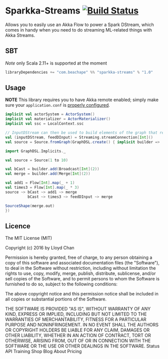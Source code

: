 # Sparkka-Streams [![Build Status](https://travis-ci.org/lloydmeta/sparkka-streams.svg?branch=master)](https://travis-ci.org/lloydmeta/sparkka-streams)

Allows you to easily use an Akka Flow to power a Spark DStream, which comes in handy when you need to do streaming ML-related
things with Akka Streams.

## SBT

_Note_ only Scala 2.11+ is supported at the moment

```scala
libraryDependencies += "com.beachape" %% "sparkka-streams" % "1.0" 
```

## Usage

__NOTE__ This library requires you to have Akka remote enabled; simply make sure your `application.conf` is [properly configured](http://doc.akka.io/docs/akka/snapshot/scala/remoting.html). 

```scala
implicit val actorSystem = ActorSystem()
implicit val materializer = ActorMaterializer()
implicit val ssc = LocalContext.ssc

// InputDStream can then be used to build elements of the graph that require integration with Spark
val (inputDStream, feedDInput) = Streaming.streamConnection[Int]()
val source = Source.fromGraph(GraphDSL.create() { implicit builder =>

import GraphDSL.Implicits._

val source = Source(1 to 10)

val bCast = builder.add(Broadcast[Int](2))
val merge = builder.add(Merge[Int](2))

val add1 = Flow[Int].map(_ + 1)
val times3 = Flow[Int].map(_ * 3)
source ~> bCast ~> add1 ~> merge
          bCast ~> times3 ~> feedDInput ~> merge

SourceShape(merge.out)
})
```

## Licence

The MIT License (MIT)

Copyright (c) 2016 by Lloyd Chan

Permission is hereby granted, free of charge, to any person obtaining a copy of this software and associated documentation files (the "Software"), to deal in the Software without restriction, including without limitation the rights to use, copy, modify, merge, publish, distribute, sublicense, and/or sell copies of the Software, and to permit persons to whom the Software is furnished to do so, subject to the following conditions:

The above copyright notice and this permission notice shall be included in all copies or substantial portions of the Software.

THE SOFTWARE IS PROVIDED "AS IS", WITHOUT WARRANTY OF ANY KIND, EXPRESS OR IMPLIED, INCLUDING BUT NOT LIMITED TO THE WARRANTIES OF MERCHANTABILITY, FITNESS FOR A PARTICULAR PURPOSE AND NONINFRINGEMENT. IN NO EVENT SHALL THE AUTHORS OR COPYRIGHT HOLDERS BE LIABLE FOR ANY CLAIM, DAMAGES OR OTHER LIABILITY, WHETHER IN AN ACTION OF CONTRACT, TORT OR OTHERWISE, ARISING FROM, OUT OF OR IN CONNECTION WITH THE SOFTWARE OR THE USE OR OTHER DEALINGS IN THE SOFTWARE.
Status API Training Shop Blog About Pricing
